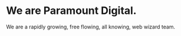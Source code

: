 <h1>We are Paramount Digital.</h1>

<p>We are a rapidly growing, free flowing, all knowing, web wizard team.</p>


<!---
paramountdigital/paramountdigital is a ✨ special ✨ repository because its `README.md` (this file) appears on your GitHub profile.
You can click the Preview link to take a look at your changes.
--->
